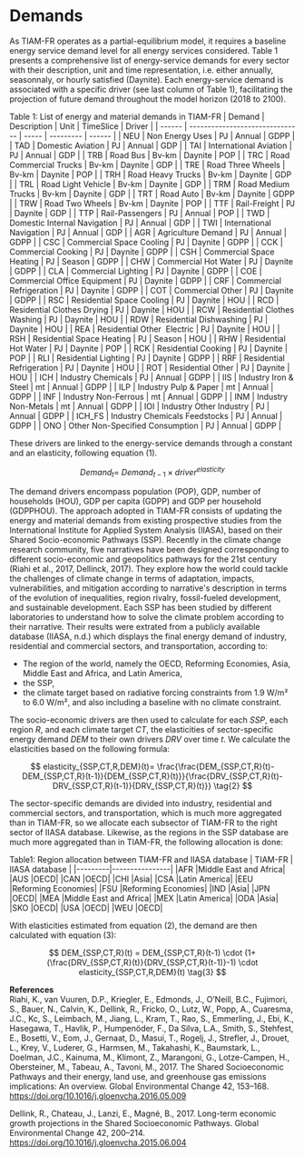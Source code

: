 # Demands

As TIAM-FR operates as a partial-equilibrium model, it requires a baseline energy service demand level for all energy services considered. Table 1 presents a comprehensive list of energy-service demands for every sector with their description, unit and time representation, i.e. either annually, seasonnaly, or hourly satisfied (Daynite). Each energy-service demand is associated with a specific driver (see last column of Table 1), facilitating the projection of future demand throughout the model horizon (2018 to 2100).

Table 1: List of energy and material demands in TIAM-FR
| Demand | Description                     | Unit  | TimeSlice | Driver |
| ------ | ------------------------------- | ----- | --------- | ------ |
| NEU    | Non Energy Uses                 | PJ    | Annual    | GDPP   |
| TAD    | Domestic Aviation               | PJ    | Annual    | GDP    |
| TAI    | International Aviation          | PJ    | Annual    | GDP    |
| TRB    | Road Bus                        | Bv-km | Daynite   | POP    |
| TRC    | Road Commercial Trucks          | Bv-km | Daynite   | GDP    |
| TRE    | Road Three Wheels               | Bv-km | Daynite   | POP    |
| TRH    | Road Heavy Trucks               | Bv-km | Daynite   | GDP    |
| TRL    | Road Light Vehicle              | Bv-km | Daynite   | GDP    |
| TRM    | Road Medium Trucks              | Bv-km | Daynite   | GDP    |
| TRT    | Road Auto                       | Bv-km | Daynite   | GDPP   |
| TRW    | Road Two Wheels                 | Bv-km | Daynite   | POP    |
| TTF    | Rail-Freight                    | PJ    | Daynite   | GDP    |
| TTP    | Rail-Passengers                 | PJ    | Annual    | POP    |
| TWD    | Domestic Internal Navigation    | PJ    | Annual    | GDP    |
| TWI    | International Navigation        | PJ    | Annual    | GDP    |
| AGR    | Agriculture Demand              | PJ    | Annual    | GDPP   |
| CSC    | Commercial Space Cooling        | PJ    | Daynite   | GDPP   |
| CCK    | Commercial Cooking              | PJ    | Daynite   | GDPP   |
| CSH    | Commercial Space Heating        | PJ    | Season    | GDPP   |
| CHW    | Commercial Hot Water            | PJ    | Daynite   | GDPP   |
| CLA    | Commercial Lighting             | PJ    | Daynite   | GDPP   |
| COE    | Commercial Office Equipment     | PJ    | Daynite   | GDPP   |
| CRF    | Commercial Refrigeration        | PJ    | Daynite   | GDPP   |
| COT    | Commercial Other                | PJ    | Daynite   | GDPP   |
| RSC    | Residential Space Cooling       | PJ    | Daynite   | HOU    |
| RCD    | Residential Clothes Drying      | PJ    | Daynite   | HOU    |
| RCW    | Residential Clothes Washing     | PJ    | Daynite   | HOU    |
| RDW    | Residential Dishwashing         | PJ    | Daynite   | HOU    |
| REA    | Residential Other  Electric     | PJ    | Daynite   | HOU    |
| RSH    | Residential Space Heating       | PJ    | Season    | HOU    |
| RHW    | Residential Hot Water           | PJ    | Daynite   | POP    |
| RCK    | Residential Cooking             | PJ    | Daynite   | POP    |
| RLI    | Residential Lighting            | PJ    | Daynite   | GDPP   |
| RRF    | Residential Refrigeration       | PJ    | Daynite   | HOU    |
| ROT    | Residential Other               | PJ    | Daynite   | HOU    |
| ICH    | Industry Chemicals              | PJ    | Annual    | GDPP   |
| IIS    | Industry Iron & Steel           | mt    | Annual    | GDPP   |
| ILP    | Industry Pulp & Paper           | mt    | Annual    | GDPP   |
| INF    | Industry Non-Ferrous            | mt    | Annual    | GDPP   |
| INM    | Industry Non-Metals             | mt    | Annual    | GDPP   |
| IOI    | Industry Other Industry         | PJ    | Annual    | GDPP   |
| ICH_FS | Industry Chemicals Feedstocks   | PJ    | Annual    | GDPP   |
| ONO    | Other Non-Specified Consumption | PJ    | Annual    | GDPP   |

These drivers are linked to the energy-service demands through a constant and an elasticity, following equation (1).

$$
Demand_{t}=\ Demand_{t-1} \times driver^{elasticity} \tag{1}
$$

The demand drivers encompass population (POP), GDP, number of households (HOU), GDP per capita (GDPP) and GDP per household (GDPPHOU). The approach adopted in TIAM-FR consists of updating the energy and material demands from existing prospective studies from the International Institute for Applied System Analysis (IIASA), based on their Shared Socio-economic Pathways (SSP). Recently in the climate change research community, five narratives have been designed corresponding to different socio-economic and geopolitics pathways for the 21st century (Riahi et al., 2017, Dellinck, 2017). They explore how the world could tackle the challenges of climate change in terms of adaptation, impacts, vulnerabilities, and mitigation according to narrative's description in terms of the evolution of inequalities, region rivalry, fossil-fueled development, and sustainable development. Each SSP has been studied by different laboratories to understand how to solve the climate problem according to their narrative. Their results were extrated from a publicly available database (IIASA, n.d.) which displays the final energy demand of industry, residential and commercial sectors, and transportation, according to:

+ The region of the world, namely the OECD, Reforming Economies, Asia, Middle East and Africa, and Latin America,
+ the SSP,
+ the climate target based on radiative forcing constraints from 1.9 W/m² to 6.0 W/m², and also including a baseline with no climate constraint.

The socio-economic drivers are then used to calculate for each *SSP*, each region *R*, and each climate target *CT*, the elasticities of sector-specific energy demand *DEM* to their own drivers *DRV* over time *t*. We calculate the elasticities based on the following formula:

$$
elasticity_{SSP,CT,R,DEM}(t)= \frac{\frac{DEM_{SSP,CT,R}(t)-DEM_{SSP,CT,R}(t-1)}{DEM_{SSP,CT,R}(t)}}{\frac{DRV_{SSP,CT,R}(t)-DRV_{SSP,CT,R}(t-1)}{DRV_{SSP,CT,R}(t)}} \tag{2}
$$

The sector-specific demands are divided into industry, residential and commercial sectors, and transportation, which is much more aggregated than in TIAM-FR, so we allocate each subsector of TIAM-FR to the right sector of IIASA database. Likewise, as the regions in the SSP database are much more aggregated than in TIAM-FR, the following allocation is done:

Table1: Region allocation between TIAM-FR and IIASA database
| TIAM-FR | IIASA database |
|---------|----------------|
|AFR      |Middle East and Africa|
|AUS      |OECD|
|CAN      |OECD|
|CHI      |Asia|
|CSA      |Latin America|
|EEU      |Reforming Economies|
|FSU      |Reforming Economies|
|IND      |Asia|
|JPN      |OECD|
|MEA      |Middle East and Africa|
|MEX      |Latin America|
|ODA      |Asia|
|SKO      |OECD|
|USA      |OECD|
|WEU      |OECD|

With elasticities estimated from equation (2), the demand are then calculated with equation (3):

$$
DEM_{SSP,CT,R}(t) = DEM_{SSP,CT,R}(t-1) \cdot (1+(\frac{DRV_{SSP,CT,R}(t)}{DRV_{SSP,CT,R}(t-1)}-1) \cdot elasticity_{SSP,CT,R,DEM}(t) \tag{3}
$$

**References**  
Riahi, K., van Vuuren, D.P., Kriegler, E., Edmonds, J., O’Neill, B.C., Fujimori, S., Bauer, N., Calvin, K., Dellink, R., Fricko, O., Lutz, W., Popp, A., Cuaresma, J.C., Kc, S., Leimbach, M., Jiang, L., Kram, T., Rao, S., Emmerling, J., Ebi, K., Hasegawa, T., Havlik, P., Humpenöder, F., Da Silva, L.A., Smith, S., Stehfest, E., Bosetti, V., Eom, J., Gernaat, D., Masui, T., Rogelj, J., Strefler, J., Drouet, L., Krey, V., Luderer, G., Harmsen, M., Takahashi, K., Baumstark, L., Doelman, J.C., Kainuma, M., Klimont, Z., Marangoni, G., Lotze-Campen, H., Obersteiner, M., Tabeau, A., Tavoni, M., 2017. The Shared Socioeconomic Pathways and their energy, land use, and greenhouse gas emissions implications: An overview. Global Environmental Change 42, 153–168. https://doi.org/10.1016/j.gloenvcha.2016.05.009

Dellink, R., Chateau, J., Lanzi, E., Magné, B., 2017. Long-term economic growth projections in the Shared Socioeconomic Pathways. Global Environmental Change 42, 200–214. https://doi.org/10.1016/j.gloenvcha.2015.06.004
